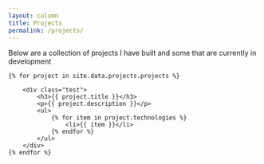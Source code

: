 ```yaml
---
layout: column
title: Projects
permalink: /projects/
---
```


Below are a collection of projects I have built and some that are currently in development

<div class="grid">

    {% for project in site.data.projects.projects %}

        <div class="test">
            <h3>{{ project.title }}</h3>
            <p>{{ project.description }}</p>
            <ul>
                {% for item in project.technologies %}
                    <li>{{ item }}</li>
                {% endfor %}
            </ul>
        </div>
    {% endfor %}
</div>